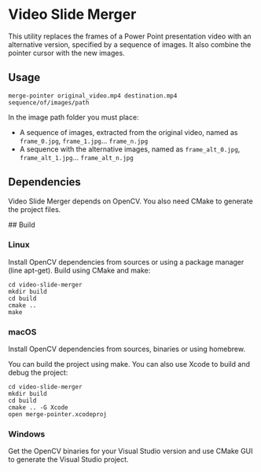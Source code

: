 # Video Slide Merger

This utility replaces the frames of a Power Point presentation video with an alternative version, specified by a sequence of images. It also combine the pointer cursor with the new images.

## Usage

```
merge-pointer original_video.mp4 destination.mp4 sequence/of/images/path
```

In the image path folder you must place:

- A sequence of images, extracted from the original video, named as `frame_0.jpg`, `frame_1.jpg`... `frame_n.jpg`
- A sequence with the alternative images, named as `frame_alt_0.jpg`, `frame_alt_1.jpg`... `frame_alt_n.jpg`

## Dependencies

Video Slide Merger depends on OpenCV. You also need CMake to generate the project files.

## Build

### Linux

Install OpenCV dependencies from sources or using a package manager (line apt-get). Build using CMake and make:

```
cd video-slide-merger
mkdir build
cd build
cmake ..
make
```

### macOS

Install OpenCV dependencies from sources, binaries or using homebrew.

You can build the project using make. You can also use Xcode to build and debug the project:

```
cd video-slide-merger
mkdir build
cd build
cmake .. -G Xcode
open merge-pointer.xcodeproj
```

### Windows

Get the OpenCV binaries for your Visual Studio version and use CMake GUI to generate the Visual Studio project.

